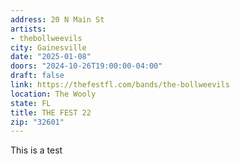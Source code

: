 ```yaml
---
address: 20 N Main St
artists:
- thebollweevils
city: Gainesville
date: "2025-01-08"
doors: "2024-10-26T19:00:00-04:00"
draft: false
link: https://thefestfl.com/bands/the-bollweevils
location: The Wooly
state: FL
title: THE FEST 22
zip: "32601"
---
```


This is a test
